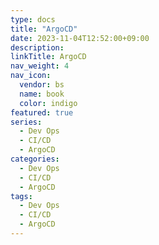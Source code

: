 ```yaml
---
type: docs
title: "ArgoCD"
date: 2023-11-04T12:52:00+09:00
description:
linkTitle: ArgoCD
nav_weight: 4
nav_icon:
  vendor: bs
  name: book
  color: indigo
featured: true
series:
  - Dev Ops
  - CI/CD
  - ArgoCD
categories:
  - Dev Ops
  - CI/CD
  - ArgoCD
tags:
  - Dev Ops
  - CI/CD
  - ArgoCD
---
```

